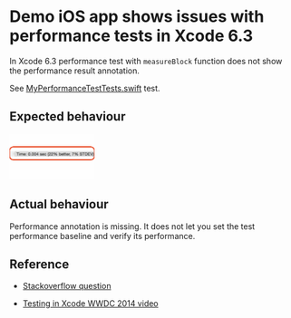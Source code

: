 # Demo iOS app shows issues with performance tests in Xcode 6.3

In Xcode 6.3 performance test with `measureBlock` function does not show the performance result annotation.

See [MyPerformanceTestTests.swift](https://github.com/evgenyneu/performance_tests_broken_code_xcode_swift/blob/master/MyPerformanceTestTests/MyPerformanceTestTests.swift) test.

## Expected behaviour

<img src='https://raw.githubusercontent.com/evgenyneu/performance_tests_broken_code_xcode_swift/master/graphics/test_performance_annotation.png' width='150' alt='Performance annoatation is missing'>

## Actual behaviour

Performance annotation is missing. It does not let you set the test performance baseline and verify its performance.


## Reference

* [Stackoverflow question](http://stackoverflow.com/questions/29712469/how-can-i-use-swift-performance-tests-in-xcode-6-3)
* [Testing in Xcode WWDC 2014 video](https://developer.apple.com/videos/wwdc/2014/)


  [1]: http://i.stack.imgur.com/GTPyF.png
